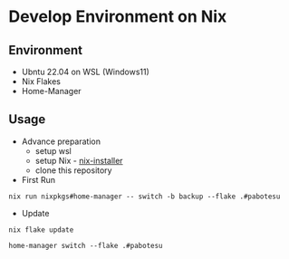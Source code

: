 # Develop Environment on Nix

## Environment
- Ubntu 22.04 on WSL (Windows11)
- Nix Flakes
- Home-Manager

## Usage
- Advance preparation
    - setup wsl
    - setup Nix - [nix-installer](https://github.com/DeterminateSystems/nix-installer)
    - clone this repository
- First Run
```
nix run nixpkgs#home-manager -- switch -b backup --flake .#pabotesu
```

- Update
```
nix flake update
```
```
home-manager switch --flake .#pabotesu
```